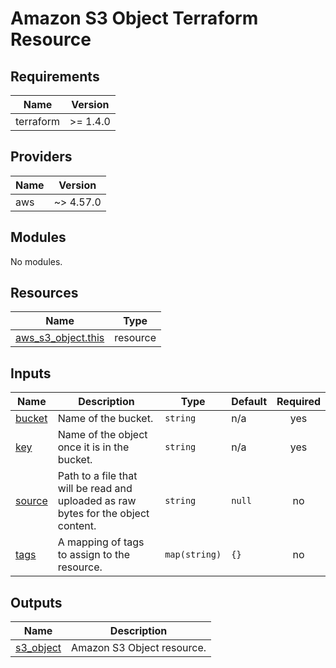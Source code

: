 # Amazon S3 Object Terraform Resource

## Requirements

| Name      | Version  |
| --------- | -------- |
| terraform | >= 1.4.0 |

## Providers

| Name | Version   |
| ---- | --------- |
| aws  | ~> 4.57.0 |

## Modules

No modules.

## Resources

| Name                                                                                                        | Type     |
| ----------------------------------------------------------------------------------------------------------- | -------- |
| [aws_s3_object.this](https://registry.terraform.io/providers/hashicorp/aws/latest/docs/resources/s3_object) | resource |

## Inputs

| Name                                                | Description                                                                        | Type          | Default | Required |
| --------------------------------------------------- | ---------------------------------------------------------------------------------- | ------------- | ------- | :------: |
| <a name="input_bucket"></a> [bucket](#input_bucket) | Name of the bucket.                                                                | `string`      | n/a     |   yes    |
| <a name="input_key"></a> [key](#input_key)          | Name of the object once it is in the bucket.                                       | `string`      | n/a     |   yes    |
| <a name="input_source"></a> [source](#input_source) | Path to a file that will be read and uploaded as raw bytes for the object content. | `string`      | `null`  |    no    |
| <a name="input_tags"></a> [tags](#input_tags)       | A mapping of tags to assign to the resource.                                       | `map(string)` | `{}`    |    no    |

## Outputs

| Name                                                           | Description                |
| -------------------------------------------------------------- | -------------------------- |
| <a name="output_s3_object"></a> [s3_object](#output_s3_object) | Amazon S3 Object resource. |
